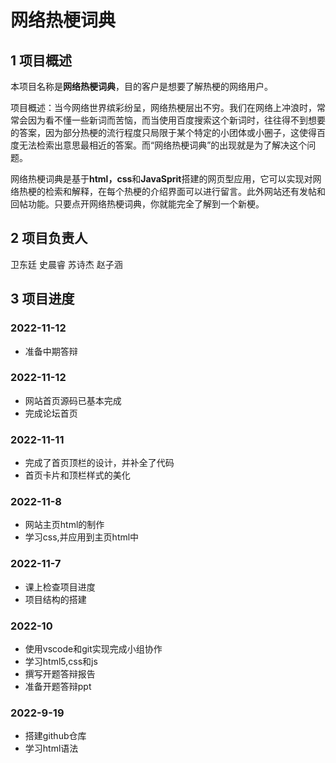 # 网络热梗词典
## 1 项目概述
本项目名称是**网络热梗词典**，目的客户是想要了解热梗的网络用户。

项目概述：当今网络世界缤彩纷呈，网络热梗层出不穷。我们在网络上冲浪时，常常会因为看不懂一些新词而苦恼，而当使用百度搜索这个新词时，往往得不到想要的答案，因为部分热梗的流行程度只局限于某个特定的小团体或小圈子，这使得百度无法检索出意思最相近的答案。而“网络热梗词典”的出现就是为了解决这个问题。

网络热梗词典是基于**html，css**和**JavaSprit**搭建的网页型应用，它可以实现对网络热梗的检索和解释，在每个热梗的介绍界面可以进行留言。此外网站还有发帖和回帖功能。只要点开网络热梗词典，你就能完全了解到一个新梗。
## 2 项目负责人
卫东廷 史晨睿 苏诗杰 赵子涵

## 3 项目进度
### 2022-11-12
-   准备中期答辩
### 2022-11-12
-   网站首页源码已基本完成
-   完成论坛首页
### 2022-11-11
-   完成了首页顶栏的设计，并补全了代码
-   首页卡片和顶栏样式的美化
### 2022-11-8
-   网站主页html的制作
-   学习css,并应用到主页html中
### 2022-11-7
-   课上检查项目进度
-   项目结构的搭建
### 2022-10
-   使用vscode和git实现完成小组协作
-   学习html5,css和js
-   撰写开题答辩报告
-   准备开题答辩ppt
### 2022-9-19
-   搭建github仓库
-   学习html语法




